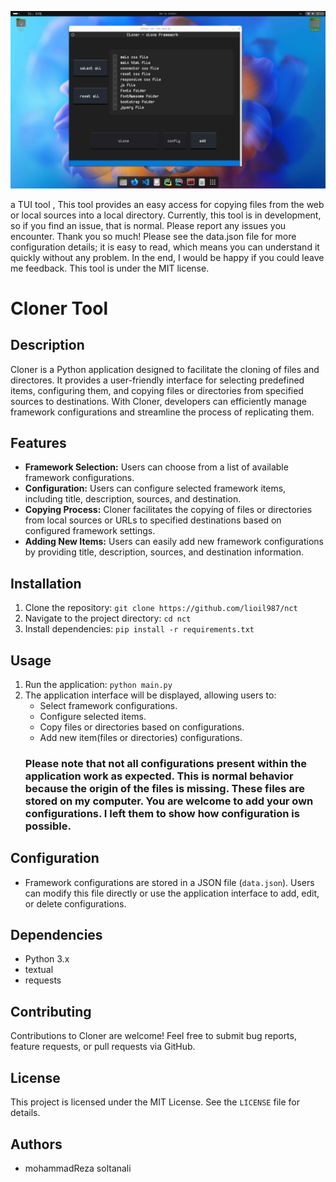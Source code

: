 ![Tool Preview](./demo.jpg)

a TUI tool , This tool provides an easy access for copying files from the web or local sources into a local directory. Currently, this tool is in development, so if you find an issue, that is normal. Please report any issues you encounter. Thank you so much! Please see the data.json file for more configuration details; it is easy to read, which means you can understand it quickly without any problem. In the end, I would be happy if you could leave me feedback. This tool is under the MIT license.





# Cloner Tool

## Description
Cloner is a Python application designed to facilitate the cloning of files and directores. It provides a user-friendly interface for selecting predefined items, configuring them, and copying files or directories from specified sources to destinations. With Cloner, developers can efficiently manage framework configurations and streamline the process of replicating them.

## Features
- **Framework Selection:** Users can choose from a list of available framework configurations.
- **Configuration:** Users can configure selected framework items, including title, description, sources, and destination.
- **Copying Process:** Cloner facilitates the copying of files or directories from local sources or URLs to specified destinations based on configured framework settings.
- **Adding New Items:** Users can easily add new framework configurations by providing title, description, sources, and destination information.

## Installation
1. Clone the repository: `git clone https://github.com/lioil987/nct`
2. Navigate to the project directory: `cd nct`
3. Install dependencies: `pip install -r requirements.txt`

## Usage
1. Run the application: `python main.py`
2. The application interface will be displayed, allowing users to:
   - Select framework configurations.
   - Configure selected items.
   - Copy files or directories based on configurations.
   - Add new item(files or directories) configurations.
   ### Please note that not all configurations present within the application work as expected. This is normal behavior because the origin of the files is missing. These files are stored on my computer. You are welcome to add your own configurations. I left them to show how configuration is possible.

## Configuration
- Framework configurations are stored in a JSON file (`data.json`). Users can modify this file directly or use the application interface to add, edit, or delete configurations.

## Dependencies
- Python 3.x
- textual
- requests

## Contributing
Contributions to Cloner are welcome! Feel free to submit bug reports, feature requests, or pull requests via GitHub.

## License
This project is licensed under the MIT License. See the `LICENSE` file for details.

## Authors
- mohammadReza soltanali

